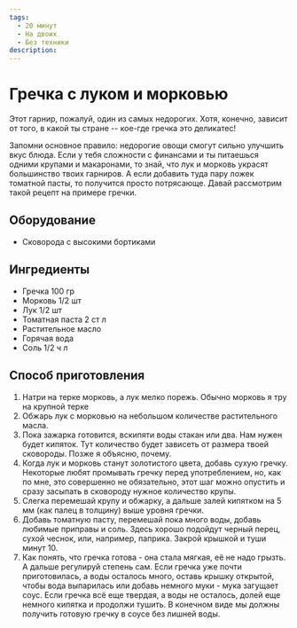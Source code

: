 ```yaml
---
tags:
  - 20 минут
  - На двоих
  - Без техники
description:
---
```

# Гречка с луком и морковью

Этот гарнир, пожалуй, один из самых недорогих. Хотя, конечно, зависит от того, в какой ты стране -- кое-где гречка это деликатес! 

Запомни основное правило: недорогие овощи смогут сильно улучшить вкус блюда. Если у тебя сложности с финансами и ты питаешься одними крупами и макаронами, то знай, что лук и морковь украсят большинство твоих гарниров. А если добавить туда пару ложек томатной пасты, то получится просто потрясающе. Давай рассмотрим такой рецепт на примере гречки.

## Оборудование

- Сковорода с высокими бортиками

## Ингредиенты

- Гречка 100 гр
- Морковь 1/2 шт
- Лук 1/2 шт
- Томатная паста 2 ст л
- Растительное масло
- Горячая вода
- Соль 1/2 ч л

## Способ приготовления

1. Натри на терке морковь, а лук мелко порежь. Обычно морковь я тру на крупной терке
1. Обжарь лук с морковью на небольшом количестве растительного масла. 
1. Пока зажарка готовится, вскипяти воды стакан или два. Нам нужен будет кипяток. Тут количество будет зависеть от размера твоей сковороды. Позже я объясню, почему.
1. Когда лук и морковь станут золотистого цвета, добавь сухую гречку. Некоторые любят промывать гречку перед употреблением, но, как по мне, это совершенно не обязательно, этот шаг можно опустить и сразу засыпать в сковороду нужное количество крупы.
1. Слегка перемешай крупу и обжарку, а дальше залей кипятком на 5 мм (как палец в толщину) выше уровня гречки. 
1. Добавь томатную пасту, перемешай пока много воды, добавь любимые приправы и соль. Здесь хорошо подойдут черный перец, сухой чеснок, или, например, паприка. Закрой крышкой и туши минут 10.
1. Как понять, что гречка готова - она стала мягкая, её не надо грызть. А дальше регулируй степень сам. Если гречка уже почти приготовилась, а воды осталось много, оставь крышку открытой, чтобы вода выпарилась или добавь немного муки - мука загущает соус. Если гречка всё еще твердая, а воды не осталось, долей еще немного кипятка и продолжи тушить. В конечном виде мы должны получить готовую гречку в соусе без лишней воды.